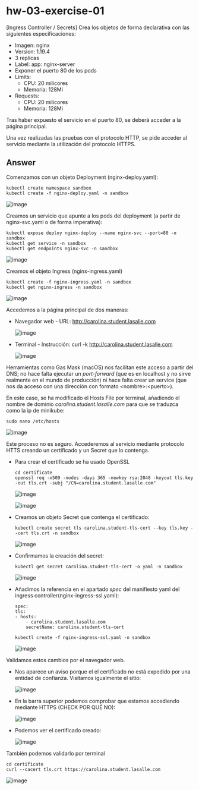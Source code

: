 # hw-03-exercise-01

[Ingress Controller / Secrets] Crea los objetos de forma declarativa con las siguientes especificaciones:

- Imagen: nginx
- Version: 1.19.4
- 3 replicas
- Label: app: nginx-server
- Exponer el puerto 80 de los pods
- Limits:
    - CPU: 20 milicores
    - Memoria: 128Mi
- Requests:
    - CPU: 20 milicores
    - Memoria: 128Mi

Tras haber expuesto el servicio en el puerto 80, se deberá acceder a la página principal.

Una vez realizadas las pruebas con el protocolo HTTP, se pide acceder al servicio mediante la utilización del protocolo HTTPS.

## Answer

Comenzamos con un objeto Deployment (nginx-deploy.yaml):
~~~
kubectl create namespace sandbox
kubectl create -f nginx-deploy.yaml -n sandbox
~~~
![image](./images/screenshot_1.png)

Creamos un servicio que apunte a los pods del deployment (a partir de nginx-svc.yaml o de forma imperativa):
~~~
kubectl expose deploy nginx-deploy --name nginx-svc --port=80 -n sandbox
kubectl get service -n sandbox
kubectl get endpoints nginx-svc -n sandbox
~~~
![image](./images/screenshot_2.png)

Creamos el objeto Ingress (nginx-ingress.yaml)
~~~
kubectl create -f nginx-ingress.yaml -n sandbox
kubectl get nginx-ingress -n sandbox
~~~
![image](./images/screenshot_3.png)

Accedemos a la página principal de dos maneras: 
- Navegador web - URL: http://carolina.student.lasalle.com

    ![image](./images/screenshot_6.png)

- Terminal - Instrucción: curl -k http://carolina.student.lasalle.com

    ![image](./images/screenshot_4.png)

Herramientas como Gas Mask (macOS) nos facilitan este acceso a partir del DNS; no hace falta ejecutar un _port-forward_ (que es en localhost y no sirve realmente en el mundo de producción) ni hace falta crear un service (que nos da acceso con una dirección con formato &lt;nombre&gt;:&lt;puerto&gt;).

En este caso, se ha modificado el Hosts File por terminal, añadiendo el nombre de dominio _carolina.student.lasalle.com_ para que se traduzca como la ip de minikube:
~~~
sudo nano /etc/hosts
~~~
![image](./images/screenshot_5.png)

Este proceso no es seguro. Accederemos al servicio mediante protocolo HTTS creando un certificado y un Secret que lo contenga.
- Para crear el certificado se ha usado OpenSSL
    ~~~
    cd certificate
    openssl req -x509 -nodes -days 365 -newkey rsa:2048 -keyout tls.key -out tls.crt -subj "/CN=carolina.student.lasalle.com"
    ~~~

    ![image](./images/screenshot_7.png)

    ![image](./images/screenshot_8.png)

- Creamos un objeto Secret que contenga el certificado:
    ~~~
    kubectl create secret tls carolina.student-tls-cert --key tls.key --cert tls.crt -n sandbox 
    ~~~

    ![image](./images/screenshot_9.png)

- Confirmamos la creación del secret:
    ~~~
    kubectl get secret carolina.student-tls-cert -o yaml -n sandbox
    ~~~

    ![image](./images/screenshot_10.png)

- Añadimos la referencia en el apartado _spec_ del manifiesto yaml del ingress controller(nginx-ingress-ssl.yaml):
    ~~~
    spec:
    tls:
    - hosts:
        - carolina.student.lasalle.com
        secretName: carolina.student-tls-cert
    ~~~
    ~~~
    kubectl create -f nginx-ingress-ssl.yaml -n sandbox
    ~~~

    ![image](./images/screenshot_13.png)

Validamos estos cambios por el navegador web. 
- Nos aparece un aviso porque el el certificado no está expedido por una entidad de confianza. Visitamos igualmente el sitio:

    ![image](./images/screenshot_11.png)

- En la barra superior podemos comprobar que estamos accediendo mediante HTTPS (CHECK POR QUÉ NO):

    ![image](./images/screenshot_XX.png)

- Podemos ver el certificado creado:

    ![image](./images/screenshot_12.png)

También podemos validarlo por terminal
~~~ 
cd certificate
curl --cacert tls.crt https://carolina.student.lasalle.com
~~~

![image](./images/screenshot_14.png)
